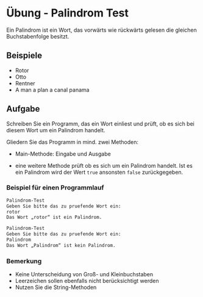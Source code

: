 # Übung - Palindrom Test

Ein Palindrom ist ein Wort, das vorwärts wie rückwärts gelesen die gleichen Buchstabenfolge besitzt. 

## Beispiele

* Rotor 
* Otto
* Rentner
* A man a plan a canal panama

## Aufgabe

Schreiben Sie ein Programm, das ein Wort einliest und prüft, ob es sich bei diesem Wort um ein Palindrom handelt.

Gliedern Sie das Programm in mind. zwei Methoden:

* Main-Methode: Eingabe und Ausgabe

* eine weitere Methode prüft ob es sich um ein Palindrom handelt. Ist es ein Palindrom wird der Wert `true` ansonsten `false` zurückgegeben.

### Beispiel für einen Programmlauf

```bash
Palindrom-Test
Geben Sie bitte das zu pruefende Wort ein:
rotor
Das Wort „rotor“ ist ein Palindrom.

Palindrom-Test
Geben Sie bitte das zu pruefende Wort ein:
Palindrom
Das Wort „Palindrom“ ist kein Palindrom.
```

### Bemerkung

* Keine Unterscheidung von Groß- und Kleinbuchstaben
* Leerzeichen sollen ebenfalls nicht berücksichtigt werden
* Nutzen Sie die String-Methoden
